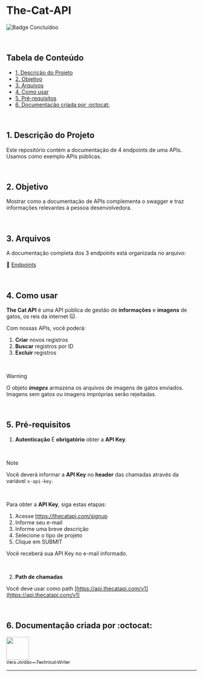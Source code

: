 # The-Cat-API

![Badge Concluídoo](http://img.shields.io/static/v1?label=STATUS&message=CONCLUÍDO&color=GREEN&style=for-the-badge)

<br>

## Tabela de Conteúdo
- [1. Descrição do Projeto](#1-descrição-do-projeto)
- [2. Objetivo](#2-objetivo)
- [3. Arquivos](#3-arquivos)
- [4. Como usar](#4-como-usar)
- [5. Pré-requisitos](#5-pré-requisitos)
- [6. Documentação criada por :octocat:](#6-documentação-criada-por) 

<br>

## 1. Descrição do Projeto
Este repositório contém a documentação de 4 endpoints de uma APIs. Usamos como exemplo APIs públicas.

<br>

## 2. Objetivo
Mostrar como a documentação de APIs complementa o swagger e traz informações relevantes à pessoa desenvolvedora.

<br>

## 3. Arquivos
A documentação completa dos 3 endpoints está organizada no arquivo:

:small_orange_diamond: [Endpoints](endpoints.md)

<br>

## 4. Como usar

**The Cat API** é uma API pública de gestão de **informações** e **imagens** de gatos, os reis da internet 🐱.  

Com nossas APIs, você poderá:

1.  **Criar** novos registros
2.  **Buscar** registros por ID
3.  **Excluir** registros

<br>

> [!WARNING]
> O objeto **_images_** armazena os arquivos de imagens de gatos enviados. Imagens sem gatos ou imagens impróprias serão rejeitadas.

<br>

## 5. Pré-requisitos

1. **Autenticação**
É **obrigatório** obter a **API Key**.

<br>

> [!NOTE]
> Você deverá informar a **API Key** no **header** das chamadas através da variável `x-api-key.`

<br>
  
Para obter a **API Key**, siga estas etapas:

1. Acesse https://thecatapi.com/signup
2. Informe seu e-mail
3. Informe uma breve descrição
4. Selecione o tipo de projeto
5. Clique em SUBMIT

Você receberá sua API Key no e-mail informado.

<br>

2. **Path de chamadas**

Você deve usar como path [https://api.thecatapi.com/v1](https://api.thecatapi.com/v1)

<br>

## 6. Documentação criada por :octocat:


[<img src="https://avatars.githubusercontent.com/u/179317175?v=4" width=60> <br> <sub>Vera Jordão - Technical Writer</sub>](https://github.com/vera-jordao-tw) 

***
